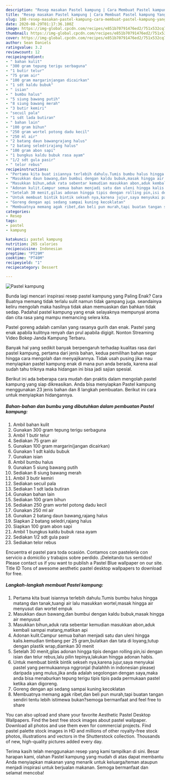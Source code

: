 ```yaml
---
description: "Resep masakan Pastel kampung | Cara Membuat Pastel kampung Yang Menggugah Selera"
title: "Resep masakan Pastel kampung | Cara Membuat Pastel kampung Yang Menggugah Selera"
slug: 108-resep-masakan-pastel-kampung-cara-membuat-pastel-kampung-yang-menggugah-selera
date: 2020-08-29T01:17:36.100Z
image: https://img-global.cpcdn.com/recipes/e851b70791476ed2/751x532cq70/pastel-kampung-foto-resep-utama.jpg
thumbnail: https://img-global.cpcdn.com/recipes/e851b70791476ed2/751x532cq70/pastel-kampung-foto-resep-utama.jpg
cover: https://img-global.cpcdn.com/recipes/e851b70791476ed2/751x532cq70/pastel-kampung-foto-resep-utama.jpg
author: Sean Daniels
ratingvalue: 3.2
reviewcount: 12
recipeingredient:
- " bahan kulit"
- "300 gram tepung terigu serbaguna"
- "1 butir telur"
- "75 gram air"
- "100 gram margarinjangan dicairkan"
- "1 sdt kaldu bubuk"
- " isian"
- " bumbu halus"
- "5 siung bawang putih"
- "8 siung bawang merah"
- "3 butir kemiri"
- "secuil pala"
- "1 sdt lada butiran"
- " bahan lain"
- "100 gram bihun"
- "250 gram wortel potong dadu kecil"
- "250 ml air"
- "2 batang daun bawangrajang halus"
- "2 batang seledrirajang halus"
- "100 gram abon sapi"
- "1 bungkus kaldu bubuk rasa ayam"
- "1/2 sdt gula pasir"
- " telor rebus"
recipeinstructions:
- "Pertama kita buat isiannya terlebih dahulu.Tumis bumbu halus hingga matang dan tanak,tuangi air lalu masukkan wortel,masak hingga air menyusut dan wortel empuk"
- "Masukkan daun bawang,dan bumbui dengan kaldu bubuk,masak hingga air menyusut"
- "Masukkan bihun,aduk rata sebentar kemudian masukkan abon,aduk kembali sampai matang,matikan api"
- "Adonan kulit.Campur semua bahan menjadi satu dan uleni hingga kalis.kemudian timbang per 25 gram,bulatkan dan tata di loyang,tutup dengan plastik wrap,diamkan 30 menit"
- "Setelah 30 menit,gilas adonan hingga tipis dengan rolling pin,isi dengan isian dan telur rebus,lalu pilin tepinya,lakukan hingga adonan habis."
- "Untuk membuat bintik bintik sekseh nya,karena jujur,saya menyukai pastel yang permukaannya nggronjal (halahhh in indonesian please) daripada yang mulus,jika anda adalah segolongan dengan saya,maka anda bisa menaburkan tepung terigu tipis tipis pada permukaan pastel ketika akan digoreng."
- "Goreng dengan api sedang sampai kuning kecoklatan"
- "Membuatnya memang agak ribet,dan beli pun murah,tapi buatan tangan sendiri tentu lebih istimewa bukan?semoga bermanfaat and feel free to share"
categories:
- Resep
tags:
- pastel
- kampung

katakunci: pastel kampung 
nutrition: 265 calories
recipecuisine: Indonesian
preptime: "PT29M"
cooktime: "PT40M"
recipeyield: "1"
recipecategory: Dessert

---
```



![Pastel kampung](https://img-global.cpcdn.com/recipes/e851b70791476ed2/751x532cq70/pastel-kampung-foto-resep-utama.jpg)

Bunda lagi mencari inspirasi resep pastel kampung yang Paling Enak? Cara Buatnya memang tidak terlalu sulit namun tidak gampang juga. seandainya keliru mengolah maka hasilnya tidak akan memuaskan dan bahkan tidak sedap. Padahal pastel kampung yang enak selayaknya mempunyai aroma dan cita rasa yang mampu memancing selera kita.

Pastel goreng adalah camilan yang rasanya gurih dan enak. Pastel yang enak apabila kulitnya renyah dan prul apabila digigit. Nonton Streaming Video Bokep Janda Kampung Terbaru.

Banyak hal yang sedikit banyak berpengaruh terhadap kualitas rasa dari pastel kampung, pertama dari jenis bahan, kedua pemilihan bahan segar hingga cara mengolah dan menyajikannya. Tidak usah pusing jika mau menyiapkan pastel kampung enak di mana pun anda berada, karena asal sudah tahu triknya maka hidangan ini bisa jadi sajian spesial.


Berikut ini ada beberapa cara mudah dan praktis dalam mengolah pastel kampung yang siap dikreasikan. Anda bisa menyiapkan Pastel kampung menggunakan 23 jenis bahan dan 8 langkah pembuatan. Berikut ini cara untuk menyiapkan hidangannya.

<!--inarticleads1-->

##### Bahan-bahan dan bumbu yang dibutuhkan dalam pembuatan Pastel kampung:

1. Ambil  bahan kulit
1. Gunakan 300 gram tepung terigu serbaguna
1. Ambil 1 butir telur
1. Sediakan 75 gram air
1. Gunakan 100 gram margarin(jangan dicairkan)
1. Gunakan 1 sdt kaldu bubuk
1. Gunakan  isian
1. Ambil  bumbu halus
1. Gunakan 5 siung bawang putih
1. Sediakan 8 siung bawang merah
1. Ambil 3 butir kemiri
1. Sediakan secuil pala
1. Sediakan 1 sdt lada butiran
1. Gunakan  bahan lain
1. Sediakan 100 gram bihun
1. Sediakan 250 gram wortel potong dadu kecil
1. Gunakan 250 ml air
1. Gunakan 2 batang daun bawang,rajang halus
1. Siapkan 2 batang seledri,rajang halus
1. Siapkan 100 gram abon sapi
1. Ambil 1 bungkus kaldu bubuk rasa ayam
1. Sediakan 1/2 sdt gula pasir
1. Sediakan  telor rebus


Encuentra el pastel para toda ocasión. Contamos con pastelería con servicio a domicilio y trabajos sobre perdido. ¡Deleitando tus sentidos! Please contact us if you want to publish a Pastel Blue wallpaper on our site. Title ID Tons of awesome aesthetic pastel desktop wallpapers to download for free. 

<!--inarticleads2-->

##### Langkah-langkah membuat Pastel kampung:

1. Pertama kita buat isiannya terlebih dahulu.Tumis bumbu halus hingga matang dan tanak,tuangi air lalu masukkan wortel,masak hingga air menyusut dan wortel empuk
1. Masukkan daun bawang,dan bumbui dengan kaldu bubuk,masak hingga air menyusut
1. Masukkan bihun,aduk rata sebentar kemudian masukkan abon,aduk kembali sampai matang,matikan api
1. Adonan kulit.Campur semua bahan menjadi satu dan uleni hingga kalis.kemudian timbang per 25 gram,bulatkan dan tata di loyang,tutup dengan plastik wrap,diamkan 30 menit
1. Setelah 30 menit,gilas adonan hingga tipis dengan rolling pin,isi dengan isian dan telur rebus,lalu pilin tepinya,lakukan hingga adonan habis.
1. Untuk membuat bintik bintik sekseh nya,karena jujur,saya menyukai pastel yang permukaannya nggronjal (halahhh in indonesian please) daripada yang mulus,jika anda adalah segolongan dengan saya,maka anda bisa menaburkan tepung terigu tipis tipis pada permukaan pastel ketika akan digoreng.
1. Goreng dengan api sedang sampai kuning kecoklatan
1. Membuatnya memang agak ribet,dan beli pun murah,tapi buatan tangan sendiri tentu lebih istimewa bukan?semoga bermanfaat and feel free to share


You can also upload and share your favorite Aesthetic Pastel Desktop Wallpapers. Find the best free stock images about pastel wallpaper. Download all photos and use them even for commercial projects. Find pastel palette stock images in HD and millions of other royalty-free stock photos, illustrations and vectors in the Shutterstock collection. Thousands of new, high-quality pictures added every day. 

Terima kasih telah menggunakan resep yang kami tampilkan di sini. Besar harapan kami, olahan Pastel kampung yang mudah di atas dapat membantu Anda menyiapkan makanan yang menarik untuk keluarga/teman ataupun menjadi inspirasi untuk berjualan makanan. Semoga bermanfaat dan selamat mencoba!
